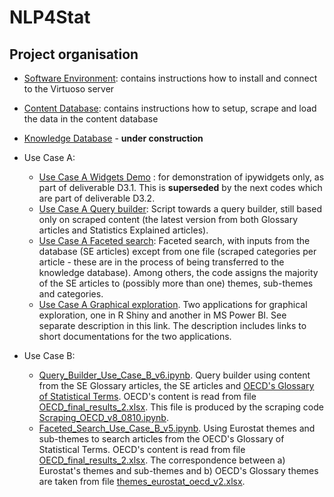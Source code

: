 # NLP4Stat
## Project organisation
- [Software Environment](Software%20Environment): contains instructions how to install and connect to the Virtuoso server 
- [Content Database](Content%20Database): contains instructions how to setup, scrape and load the data in the content database 
- [Knowledge Database](Content%20Database) - **under construction**
- Use Case A:
    - [Use Case A Widgets Demo](Use%20Case%20A/Use%20Case%20A%20Widgets%20Demo) : for demonstration of ipywidgets only, as part of deliverable D3.1. This is **superseded** by the next codes which are part of deliverable D3.2. 
    - [Use Case A Query builder](Use%20Case%20A/Use%20Case%20A%20Query%20builder): Script towards a query builder, still based only on scraped content (the latest version from both Glossary articles and Statistics Explained articles). 
    - [Use Case A Faceted search](Use%20Case%20A/Use%20Case%20A%20Faceted%20search): Faceted search, with inputs from the database (SE articles) except from one file (scraped categories per article - these are in the process of being transferred to the knowledge database). Among others, the code assigns the majority of the SE articles to (possibly more than one) themes, sub-themes and categories.
    - [Use Case A Graphical exploration](Use%20Case%20A/Use%20Case%20A%20Graphical%20exploration). Two applications for graphical exploration, one in R Shiny and another in MS Power BI. See separate description in this link. The description includes links to short documentations for the two applications.

- Use Case B:
     - [Query_Builder_Use_Case_B_v6.ipynb](https://github.com/eurostat/NLP4Stat/blob/testing/Use%20case%20B/Query_Builder_Use_Case_B_v6.ipynb). Query builder using content from the SE Glossary articles, the SE articles and [OECD's Glossary of Statistical Terms](https://stats.oecd.org/glossary/). OECD's content is read from file [OECD_final_results_2.xlsx](https://github.com/eurostat/NLP4Stat/blob/testing/Use%20case%20B/OECD_final_results_2.xlsx). This file is produced by the scraping code [Scraping_OECD_v8_0810.ipynb](https://github.com/eurostat/NLP4Stat/blob/testing/Use%20case%20B/Scraping_OECD_v8_0810.ipynb).
     - [Faceted_Search_Use_Case_B_v5.ipynb](https://github.com/eurostat/NLP4Stat/blob/testing/Use%20case%20B/Faceted_Search_Use_Case_B_v5.ipynb). Using Eurostat themes and sub-themes to search articles from the OECD's Glossary of Statistical Terms. OECD's content is read from file [OECD_final_results_2.xlsx](https://github.com/eurostat/NLP4Stat/blob/testing/Use%20case%20B/OECD_final_results_2.xlsx). The correspondence between a) Eurostat's themes and sub-themes and b) OECD's Glossary themes are taken from file [themes_eurostat_oecd_v2.xlsx](https://github.com/eurostat/NLP4Stat/blob/testing/Use%20case%20B/themes_eurostat_oecd_v2.xlsx).
